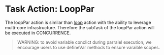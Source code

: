 # Task Action: LoopPar

The loopPar action is similar than [loop](loop.md) action with the ability to leverage multi-core infrastructure.
Therefore the subTask of the loopPar action will be executed in CONCURRENCE.

> WARNING: to avoid variable conclict during parralel execution, we encourage users to use defineVar methods to ensure varaible scopes.




